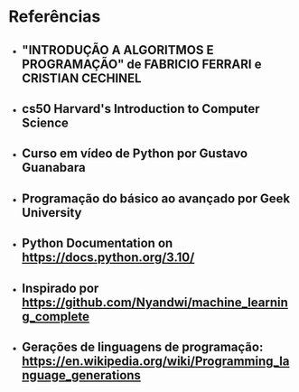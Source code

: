 # Referências

- ## "INTRODUÇÃO A ALGORITMOS E PROGRAMAÇÃO" de FABRICIO FERRARI e CRISTIAN CECHINEL
- ## cs50 Harvard's Introduction to Computer Science
- ## Curso em vídeo de Python por Gustavo Guanabara
- ## Programação do básico ao avançado por Geek University
- ## Python Documentation on https://docs.python.org/3.10/
- ## Inspirado por https://github.com/Nyandwi/machine_learning_complete
- ## Gerações de linguagens de programação: https://en.wikipedia.org/wiki/Programming_language_generations